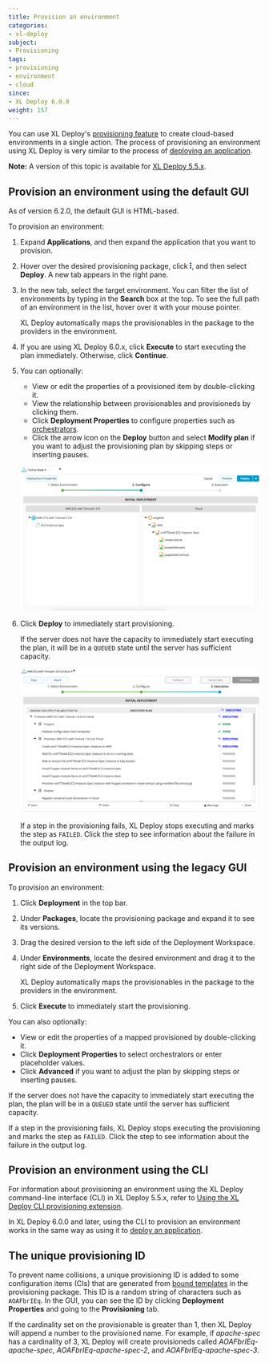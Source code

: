 ```yaml
---
title: Provision an environment
categories:
- xl-deploy
subject:
- Provisioning
tags:
- provisioning
- environment
- cloud
since:
- XL Deploy 6.0.0
weight: 157
---
```


You can use XL Deploy's [provisioning feature](/xl-deploy/concept/provisioning-through-xl-deploy.html) to create cloud-based environments in a single action. The process of provisioning an environment using XL Deploy is very similar to the process of [deploying an application](/xl-deploy/how-to/deploy-an-application.html).

**Note:** A version of this topic is available for [XL Deploy 5.5.x](/xl-deploy/5.5.x/provision-an-environment-5.5.html).

## Provision an environment using the default GUI

As of version 6.2.0, the default GUI is HTML-based.

To provision an environment:

1. Expand **Applications**, and then expand the application that you want to provision.
1. Hover over the desired provisioning package, click ![Explorer action menu](/images/menu_three_dots.png), and then select **Deploy**. A new tab appears in the right pane.
1. In the new tab, select the target environment. You can filter the list of environments by typing in the **Search** box at the top. To see the full path of an environment in the list, hover over it with your mouse pointer.

    XL Deploy automatically maps the provisionables in the package to the providers in the environment.

1. If you are using XL Deploy 6.0.x, click **Execute** to start executing the plan immediately. Otherwise, click **Continue**.
1. You can optionally:

    * View or edit the properties of a provisioned item by double-clicking it.
    * View the relationship between provisionables and provisioneds by clicking them.
    * Click **Deployment Properties** to configure properties such as [orchestrators](/xl-deploy/concept/understanding-orchestrators.html).
    * Click the arrow icon on the **Deploy** button and select **Modify plan** if you want to adjust the provisioning plan by skipping steps or inserting pauses.

    ![Explorer provisioning](images/provisioning-mapping-html-gui.png)

1. Click **Deploy** to immediately start provisioning.

    If the server does not have the capacity to immediately start executing the plan, it will be in a `QUEUED` state until the server has sufficient capacity.

    ![Explorer provisioning](images/provisioning-execution-html-gui.png)

    If a step in the provisioning fails, XL Deploy stops executing and marks the step as `FAILED`. Click the step to see information about the failure in the output log.

## Provision an environment using the legacy GUI

To provision an environment:

1. Click **Deployment** in the top bar.
1. Under **Packages**, locate the provisioning package and expand it to see its versions.
1. Drag the desired version to the left side of the Deployment Workspace.
1. Under **Environments**, locate the desired environment and drag it to the right side of the Deployment Workspace.

    XL Deploy automatically maps the provisionables in the package to the providers in the environment.

1. Click **Execute** to immediately start the provisioning.

You can also optionally:

* View or edit the properties of a mapped provisioned by double-clicking it.
* Click **Deployment Properties** to select orchestrators or enter placeholder values.
* Click **Advanced** if you want to adjust the plan by skipping steps or inserting pauses.

If the server does not have the capacity to immediately start executing the plan, the plan will be in a `QUEUED` state until the server has sufficient capacity.

If a step in the provisioning fails, XL Deploy stops executing the provisioning and marks the step as `FAILED`. Click the step to see information about the failure in the output log.

## Provision an environment using the CLI

For information about provisioning an environment using the XL Deploy command-line interface (CLI) in XL Deploy 5.5.x, refer to [Using the XL Deploy CLI provisioning extension](/xl-deploy/5.5.x/using-the-xl-deploy-cli-provisioning-extension-5.5.html).

In XL Deploy 6.0.0 and later, using the CLI to provision an environment works in the same way as using it to [deploy an application](/xl-deploy/concept/getting-started-with-the-xl-deploy-cli.html).

## The unique provisioning ID

To prevent name collisions, a unique provisioning ID is added to some configuration items (CIs) that are generated from [bound templates](/xl-deploy/how-to/create-a-provisioning-package.html#step-5-add-a-template-as-a-bound-template) in the provisioning package. This ID is a random string of characters such as `AOAFbrIEq`. In the GUI, you can see the ID by clicking **Deployment Properties** and going to the **Provisioning** tab.

If the cardinality set on the provisionable is greater than 1, then XL Deploy will append a number to the provisioned name. For example, if *apache-spec* has a cardinality of 3, XL Deploy will create provisioneds called *AOAFbrIEq-apache-spec*, *AOAFbrIEq-apache-spec-2*, and *AOAFbrIEq-apache-spec-3*.
